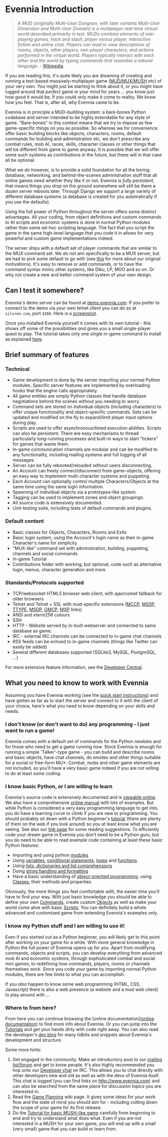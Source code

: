 # Evennia Introduction

> *A MUD (originally Multi-User Dungeon, with later variants Multi-User Dimension and Multi-User Domain) is a multiplayer real-time virtual world described primarily in text. MUDs combine elements of role-playing games, hack and slash, player versus player, interactive fiction and online chat. Players can read or view descriptions of rooms, objects, other players, non-player characters, and actions performed in the virtual world. Players typically interact with each other and the world by typing commands that resemble a natural language.* - [Wikipedia](http://en.wikipedia.org/wiki/MUD)

If you are reading this, it's quite likely you are dreaming of creating and running a text-based massively-multiplayer game ([MUD/MUX/MUSH](http://tinyurl.com/c5sc4bm) etc) of your very own. You might just be starting to think about it, or you might have lugged around that *perfect* game in your mind for years ... you know *just* how good it would be, if you could only make it come to reality. We know how you feel. That is, after all, why Evennia came to be. 

Evennia is in principle a MUD-building system: a bare-bones Python codebase and server intended to be highly extendable for any style of game. "Bare-bones" in this context means that we try to impose as few game-specific things on you as possible. So whereas we for convenience offer basic building blocks like objects, characters, rooms, default commands for building and administration etc, we don't prescribe any combat rules, mob AI, races, skills, character classes or other things that will be different from game to game anyway. It is possible that we will offer some such systems as contributions in the future, but these will in that case all be optional. 

What we *do* however, is to provide a solid foundation for all the boring database, networking, and behind-the-scenes administration stuff that all online games need whether they like it or not. Evennia is *fully persistent*, that means things you drop on the ground somewhere will still be there a dozen server reboots later. Through Django we support a large variety of different database systems (a database is created for you automatically if you use the defaults). 

Using the full power of Python throughout the server offers some distinct advantages. All your coding, from object definitions and custom commands to AI scripts and economic systems is  done in normal Python modules rather than some ad-hoc scripting language. The fact that you script the game in the same high-level language that you code it in allows for very powerful and custom game implementations indeed. 

The server ships with a default set of player commands that are similar to the MUX command set. We *do not* aim specifically to be a MUX server, but we had to pick some default to go with (see [this](Soft-Code) for more about our original motivations).  It's easy to remove or add commands, or to have the command syntax mimic other systems, like Diku, LP, MOO and so on. Or why not create a new and better command system of your own design. 

## Can I test it somewhere?

Evennia's demo server can be found at [demo.evennia.com](http://demo.evennia.com). If you prefer to connect to the demo via your own telnet client you can do so at `silvren.com`, port `4280`. Here is a [screenshot](Screenshot).

Once you installed Evennia yourself it comes with its own tutorial - this shows off some of the possibilities _and_ gives you a small single-player quest to play. The tutorial takes only one single in-game command to install as explained [here](Tutorial-World-Introduction).

## Brief summary of features

### Technical

- Game development is done by the server importing your normal Python modules. Specific server features are implemented by overloading hooks that the engine calls appropriately.
- All game entities are simply Python classes that handle database negotiations behind the scenes without you needing to worry.
- Command sets are stored on individual objects (including characters) to offer unique functionality and object-specific commands. Sets can be updated and modified on the fly to expand/limit player input options during play.
- Scripts are used to offer asynchronous/timed execution abilities. Scripts can also be persistent. There are easy mechanisms to thread particularly long-running processes and built-in ways to start "tickers" for games that wants them.
- In-game communication channels are modular and can be modified to any functionality, including mailing systems and full logging of all messages.
- Server can be fully rebooted/reloaded without users disconnecting.
- An Account can freely connect/disconnect from game-objects, offering an easy way to implement multi-character systems and puppeting.
- Each Account can optionally control multiple Characters/Objects at the same time using the same login information.
- Spawning of individual objects via a prototypes-like system.
- Tagging can be used to implement zones and object groupings.
- All source code is extensively documented.
- Unit-testing suite, including tests of default commands and plugins.

### Default content

- Basic classes for Objects, Characters, Rooms and Exits
- Basic login system, using the Account's login name as their in-game Character's name for simplicity
- "MUX-like" command set with administration, building, puppeting, channels and social commands
- In-game Tutorial
- Contributions folder with working, but optional, code such as alternative login, menus, character generation and more

### Standards/Protocols supported

- TCP/websocket HTML5 browser web client, with ajax/comet fallback for older browsers
- Telnet and Telnet + SSL with mud-specific extensions ([MCCP](http://tintin.sourceforge.net/mccp/), [MSSP](http://tintin.sourceforge.net/mssp/), [TTYPE](http://tintin.sourceforge.net/mtts/), [MSDP](http://tintin.sourceforge.net/msdp/), [GMCP](https://www.ironrealms.com/rapture/manual/files/FeatGMCP-txt.html), [MXP](https://www.zuggsoft.com/zmud/mxp.htm) links)
- ANSI and xterm256 colours
- SSH
- HTTP - Website served by in-built webserver and connected to same database as game.
- IRC - external IRC channels can be connected to in-game chat channels
- RSS feeds can be echoed to in-game channels (things like Twitter can easily be added)
- Several different databases supported (SQLite3, MySQL, PostgreSQL, ...)

For more extensive feature information, see the [Developer Central](Developer-Central).

## What you need to know to work with Evennia

Assuming you have Evennia working (see the [quick start instructions](Getting-Started)) and have gotten as far as to start the server and connect to it with the client of your choice, here's what you need to know depending on your skills and needs. 

### I don't know (or don't want to do) any programming - I just want to run a game!

Evennia comes with a default set of commands for the Python newbies and for those who need to get a game running *now*. Stock Evennia is enough for running a simple 'Talker'-type game - you can build and describe rooms and basic objects, have chat channels, do emotes and other things suitable for a social or free-form MU\*. Combat, mobs and other game elements are not included, so you'll have a very basic game indeed if you are not willing to do at least *some* coding. 

### I know basic Python, or I am willing to learn

Evennia's source code is extensively documented and is [viewable online](https://github.com/evennia/evennia). We also have a comprehensive [online manual](https://github.com/evennia/evennia/wiki) with lots of examples. But while Python is considered a very easy programming language to get into, you do have a learning curve to climb if you are new to programming. You should probably sit down
with a Python beginner's [tutorial](http://docs.python.org/tutorial/) (there are plenty of them on the web if you look around) so you at least know what you are seeing. See also our [link page](Links#wiki-litterature) for some reading suggestions. To efficiently code your dream game in Evennia you don't need to be a Python guru, but you do need to be able to read example code containing at least these basic Python features:

- Importing and using python [modules](http://docs.python.org/3.7/tutorial/modules.html)
- Using [variables](http://www.tutorialspoint.com/python/python_variable_types.htm), [conditional statements](http://docs.python.org/tutorial/controlflow.html#if-statements), [loops](http://docs.python.org/tutorial/controlflow.html#for-statements) and [functions](http://docs.python.org/tutorial/controlflow.html#defining-functions)
- Using [lists, dictionaries and list comprehensions](http://docs.python.org/tutorial/datastructures.html)
- Doing [string handling and formatting](http://docs.python.org/tutorial/introduction.html#strings)
- Have a basic understanding of [object-oriented programming](http://www.tutorialspoint.com/python/python_classes_objects.htm), using [Classes](http://docs.python.org/tutorial/classes.html), their methods and properties

Obviously, the more things you feel comfortable with, the easier time you'll have to find your way.  With just basic knowledge you should be able to define your own [Commands](Commands), create custom [Objects](Objects) as well as make your world come alive with basic [Scripts](Scripts). You can definitely build a whole advanced and customized game from extending Evennia's examples only.  

### I know my Python stuff and I am willing to use it!

Even if you started out as a Python beginner, you will likely get to this point after working on your game for a while.  With more general knowledge in Python the full power of Evennia opens up for you. Apart from modifying commands, objects and scripts, you can develop everything from advanced mob AI and economic systems, through sophisticated combat and social mini games, to redefining how commands, players, rooms or channels themselves work. Since you code your game by importing normal Python modules, there are few limits to what you can accomplish.

If you *also* happen to know some web programming (HTML, CSS, Javascript) there is also a web presence (a website and a mud web client) to play around with ...

### Where to from here?

From here you can continue browsing the [online documentation]([online documentation](index)) to find more info about Evennia. Or you can jump into the [Tutorials](Tutorials) and get your hands dirty with code right away. You can also read the developer's [dev blog](https://evennia.blogspot.com/) for many tidbits and snippets about Evennia's development and structure.

Some more hints: 

1. Get engaged in the community. Make an introductory post to our [mailing list/forum](https://groups.google.com/forum/#!forum/evennia) and get to know people. It's also highly recommended you hop onto our [Developer chat](http://webchat.freenode.net/?channels=evennia&uio=MT1mYWxzZSY5PXRydWUmMTE9MTk1JjEyPXRydWUbb) on IRC. This allows you to chat directly with other developers new and old as well as with the devs of Evennia itself. This chat is logged (you can find links on http://www.evennia.com) and can also be searched from the same place for discussion topics you are interested in. 
2. Read the [Game Planning](Game-Planning) wiki page. It gives some ideas for your work flow and the state of mind you should aim for - including cutting down the scope of your game for its first release.
3. Do the [Tutorial for basic MUSH-like game](Tutorial-for-basic-MUSH-like-game) carefully from beginning to end and try to understand what does what. Even if you are not interested in a MUSH for your own game, you will end up with a small (very small) game that you can build or learn from.
